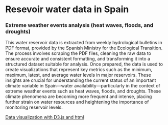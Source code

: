 # Resevoir water data in Spain
### Extreme weather events analysis (heat waves, floods, and droughts)

This water reservoir data is extracted from weekly hydrological bulletins in PDF format, provided by the Spanish Ministry for the Ecological Transition. The process involves scraping the PDF files, cleaning the raw data to ensure accurate and consistent formatting, and transforming it into a structured dataset suitable for analysis. Once prepared, the data is used to create visualizations that represent key metrics such as the minimum, maximum, latest, and average water levels in major reservoirs. These insights are crucial for understanding the current status of an important climate variable in Spain—water availability—particularly in the context of extreme weather events such as heat waves, floods, and droughts. These climate phenomena are becoming more frequent and intense, placing further strain on water resources and heightening the importance of monitoring reservoir levels.

[Data visualization with D3.js and html](https://pablo-ferro.github.io/SpainEmbalses/)
